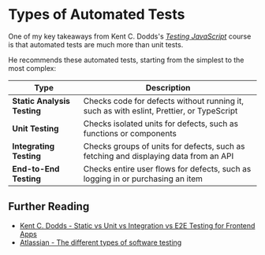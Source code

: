 # Types of Automated Tests

One of my key takeaways from Kent C. Dodds's [_Testing JavaScript_](https://testingjavascript.com/) course is that automated tests are much more than unit tests.

He recommends these automated tests, starting from the simplest to the most complex:

| Type| Description |
| - | - |
| **Static Analysis Testing** | Checks code for defects without running it, such as with eslint, Prettier, or TypeScript |
| **Unit Testing** | Checks isolated units for defects, such as functions or components |
| **Integrating Testing** | Checks groups of units for defects, such as fetching and displaying data from an API |
| **End-to-End Testing** | Checks entire user flows for defects, such as logging in or purchasing an item |

## Further Reading

- [Kent C. Dodds - Static vs Unit vs Integration vs E2E Testing for Frontend Apps](https://kentcdodds.com/blog/unit-vs-integration-vs-e2e-tests)
- [Atlassian - The different types of software testing](https://www.atlassian.com/continuous-delivery/software-testing/types-of-software-testing)

